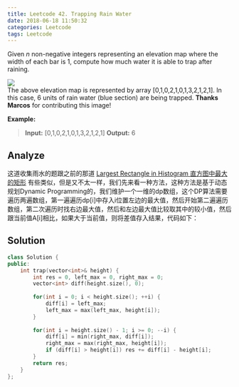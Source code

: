 ```yaml
---
title: Leetcode 42. Trapping Rain Water
date: 2018-06-18 11:50:32
categories: Leetcode
tags: Leetcode
---
```


﻿Given  _n_  non-negative integers representing an elevation map where the width of each bar is 1, compute how much water it is able to trap after raining.

![](http://www.leetcode.com/static/images/problemset/rainwatertrap.png)  
The above elevation map is represented by array [0,1,0,2,1,0,1,3,2,1,2,1]. In this case, 6 units of rain water (blue section) are being trapped.  **Thanks Marcos**  for contributing this image!

**Example:**

>**Input:** [0,1,0,2,1,0,1,3,2,1,2,1]
**Output:** 6
## Analyze
这道收集雨水的题跟之前的那道 [Largest Rectangle in Histogram 直方图中最大的矩形](http://www.cnblogs.com/grandyang/p/4322653.html) 有些类似，但是又不太一样，我们先来看一种方法，这种方法是基于动态规划Dynamic Programming的，我们维护一个一维的dp数组，这个DP算法需要遍历两遍数组，第一遍遍历dp[i]中存入i位置左边的最大值，然后开始第二遍遍历数组，第二次遍历时找右边最大值，然后和左边最大值比较取其中的较小值，然后跟当前值A[i]相比，如果大于当前值，则将差值存入结果，代码如下：
## Solution
```cpp
class Solution {
public:
    int trap(vector<int>& height) {
        int res = 0, left_max = 0, right_max = 0;
        vector<int> diff(height.size(), 0);
        
        for(int i = 0; i < height.size(); ++i) {
            diff[i] = left_max;
            left_max = max(left_max, height[i]);
        }
        
        for(int i = height.size() - 1; i >= 0; --i) {
            diff[i] = min(right_max, diff[i]);
            right_max = max(right_max, height[i]);
            if (diff[i] > height[i]) res += diff[i] - height[i];
        }
        return res;
    }
};
```
